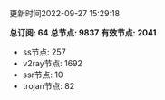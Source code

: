 更新时间2022-09-27 15:29:18

**总订阅: 64**
**总节点: 9837**
**有效节点: 2041**
- ss节点: 257
- v2ray节点: 1692
- ssr节点: 10
- trojan节点: 82
